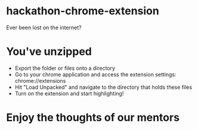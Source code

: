 # hackathon-chrome-extension
Ever been lost on the internet?

# You've unzipped 
- Export the folder or files onto a directory
- Go to your chrome application and access the extension settings: chrome://extensions
- Hit "Load Unpacked" and navigate to the directory that holds these files
- Turn on the extension and start highlighting!

# Enjoy the thoughts of our mentors